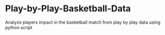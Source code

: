 # Play-by-Play-Basketball-Data
Analyze players impact in the basketball match from play by play data using python script
